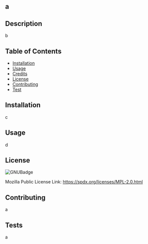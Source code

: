 
   ##  a

   ## Description

   b

   ## Table of Contents

   * [Installation](#installation)
   * [Usage](#usage)
   * [Credits](#credits)
   * [License](#license)
   * [Contributing](#contributing)
   * [Test](#test)

   ## Installation
   c

   ## Usage
   d

   ## License
   
  
  ![GNUBadge](https://img.shields.io/badge/license-Mozilla%20P-green)
  
  
   Mozilla Public License Link: https://spdx.org/licenses/MPL-2.0.html
   
  

   ## Contributing
   a

   ## Tests
   a
   